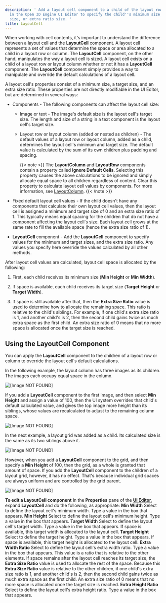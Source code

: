 ```yaml
---
description: ' Add a layout cell component to a child of the layout row or column
  in the Open 3D Engine UI Editor to specify the child''s minimum size, target
  size, or extra ratio size. '
title: LayoutCell
---
```


When working with cell contents, it's important to understand the difference between a layout cell and the **LayoutCell** component. A layout cell represents a set of values that determine the space or area allocated to a child in a layout row or column. The **LayoutCell** component, on the other hand, manipulates the way a layout cell is sized. A layout cell exists on a child of a layout row or layout column whether or not it has a **LayoutCell** component. The **LayoutCell** component simply provides a way to manipulate and override the default calculations of a layout cell.

A layout cell's properties consist of a minimum size, a target size, and an extra size ratio. These properties are not directly modifiable in the UI Editor, but are determined in several ways:

+ Components - The following components can affect the layout cell size:

  + Image or text - The image's default size is the layout cell's target size. The length and size of a string in a text component is the layout cell's target size.
  + Layout row or layout column (added or nested as children) - The default values of a layout row or layout column, added as a child, determines the layout cell's minimum and target size. The default value is calculated by the sum of its own children plus padding and spacing.

    {{< note >}}
The **LayoutColumn** and **LayoutRow** components contain a property called **Ignore Default Cells**. Selecting this property causes the above calculations to be ignored and simply allocate equal space to all children regardless of content. Clear this property to calculate layout cell values by components. For more information, see [LayoutColumn](/docs/user-guide/interactivity/user-interface/editor/components/components-layout-column).
{{< /note >}}

+ Fixed default layout cell values - If the child doesn't have any components that calculate their own layout cell values, then the layout cell is assigned a minimum and target size of 0 and an extra size ratio of 1. This typically means equal spacing for the children that do not have a component affecting the layout cell's size. Each layout cell grows at the same rate to fill the available space (hence the extra size ratio of 1).
+ **LayoutCell** component - Add the **LayoutCell** component to specify values for the minimum and target sizes, and the extra size ratio. Any values you specify here override the values calculated by all other methods.

After layout cell values are calculated, layout cell space is allocated by the following:

1. First, each child receives its minimum size (**Min Height** or **Min Width**).

1. If space is available, each child receives its target size (**Target Height** or **Target Width**).

1. If space is still available after that, then the **Extra Size Ratio** value is used to determine how to allocate the remaining space. This ratio is relative to the child's siblings. For example, if one child's extra size ratio is 1, and another child's is 2, then the second child gains twice as much extra space as the first child. An extra size ratio of 0 means that no more space is allocated once the target size is reached.

## Using the LayoutCell Component 

You can apply the **LayoutCell** component to the children of a layout row or column to override the layout cell's default calculations.

In the following example, the layout column has three images as its children. The images each occupy equal space in the column.

![\[Image NOT FOUND\]](/images/user-guide/game_ui_editor/ui-editor-components-layout-cell.png)

If you add a **LayoutCell** component to the first image, and then select **Min Height** and assign a value of 100, then the UI system overrides that child's default calculated value, and gives the top image more height than its siblings, whose values are recalculated to adjust to the remaining column space.

![\[Image NOT FOUND\]](/images/user-guide/game_ui_editor/ui-editor-components-layout-cell-2.png)

In the next example, a layout grid was added as a child. Its calculated size is the same as its two siblings above it.

![\[Image NOT FOUND\]](/images/user-guide/game_ui_editor/ui-editor-components-layout-cell-3.png)

However, when you add a **LayoutCell** component to the grid, and then specify a **Min Height** of 100, then the grid, as a whole is granted that amount of space. If you add the **LayoutCell** component to the children of a layout grid, however, it has no effect. That's because individual grid spaces are always uniform and are controlled by the grid parent.

![\[Image NOT FOUND\]](/images/user-guide/game_ui_editor/ui-editor-components-layout-cell-4.png)

**To edit a LayoutCell component**
In the **Properties** pane of the [**UI Editor**](/docs/user-guide/interactivity/user-interface/editor/working), expand **LayoutCell** and do the following, as appropriate:
****Min Width****
Select to define the layout cell's minimum width. Type a value in the box that appears.
****Min Height****
Select to define the layout cell's minimum height. Type a value in the box that appears.
****Target Width****
Select to define the layout cell's target width. Type a value in the box that appears. If space is available, this target width is allocated to the layout cell.
****Target Height****
Select to define the target height. Type a value in the box that appears. If space is available, this target height is allocated to the layout cell.
****Extra Width Ratio****
Select to define the layout cell's extra width ratio. Type a value in the box that appears. This value is a ratio that is relative to the other elements. If space remains after the layout cell reaches its target size, the **Extra Size Ratio** value is used to allocate the rest of the space.
Because this **Extra Size Ratio** value is relative to the other children, if one child's extra size ratio is 1, and another child's is 2, then the second child gains twice as much extra space as the first child. An extra size ratio of 0 means that no more space is allocated once the target size is reached.
****Extra Height Ratio****
Select to define the layout cell's extra height ratio. Type a value in the box that appears.
